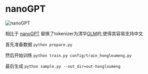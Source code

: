 
# nanoGPT

![nanoGPT](assets/nanogpt.jpg)

相比于 [nanoGPT](https://github.com/karpathy/nanoGPT) 替换了tokenizer为清华[GLM](https://github.com/THUDM/GLM)的,使得其容易支持中文

首先准备数据  `python prepare.py`

然后开始训练 `python train.py config/train_hongloumeng.py`

最后生成 `python sample.py --out_dir=out-hongloumeng`

